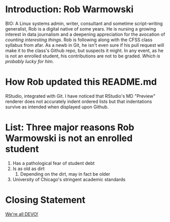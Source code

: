 
# Introduction: Rob Warmowski

BIO: A Linux systems admin, writer, consultant and sometime script-writing generalist, Rob is a digital native of some years. He is nursing a growing interest in data journalism and a deepening appreciation for the avocation of *counting interesting things*. Rob is following along with the CFSS class syllabus from afar. As a newb in Git, he isn't even sure if his pull request will make it to the class's Github repo, but suspects it might.  In any event, as he is not an enrolled student, his contributions are not to be graded.  *Which is probably lucky for him.*

# How Rob updated this README.md

RStudio, integrated with Git.  I have noticed that RStudio's MD "Preview" renderer does not accurately indent ordered lists but that indentations survive as intended when displayed upon Github.

# List: Three major reasons Rob Warmowski is not an enrolled student

1. Has a pathological fear of student debt
2. Is as old as dirt
   1. Depending on the dirt, may in fact be older
3. University of Chicago's stringent academic standards 

# Closing Statement

[We're all DEVO!](http://www.clubdevo.com/)





